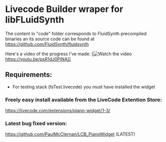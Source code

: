 # Livecode Builder wraper for libFLuidSynth

The content in "code" folder  corresponds to FluidSynth precompiled binaries an its source code can be found at https://github.com/FluidSynth/fluidsynth

Here's a video of the progress I've made:
[![Watch the video](https://i.ytimg.com/vi/psR1dJ0PiNA/default.jpg)https://youtu.be/psR1dJ0PiNA]]


## Requirements:
 * For testing stack (fsTest.livecode) you must have installed the widget
### Freely easy install available from the LiveCode Extention Store:
https://livecode.com/extensions/piano-widget/1-3/
### Latest bug fixed version:
https://github.com/PaulMcClernan/LCB_PianoWidget (LATEST)

